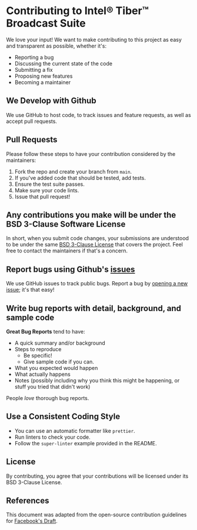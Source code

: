 # Contributing to Intel® Tiber™ Broadcast Suite

We love your input! We want to make contributing to this project as easy and transparent as possible, whether it's:

- Reporting a bug
- Discussing the current state of the code
- Submitting a fix
- Proposing new features
- Becoming a maintainer

## We Develop with Github

We use GitHub to host code, to track issues and feature requests, as well as accept pull requests.

## Pull Requests

Please follow these steps to have your contribution considered by the maintainers:

1. Fork the repo and create your branch from `main`.
2. If you've added code that should be tested, add tests.
3. Ensure the test suite passes.
4. Make sure your code lints.
5. Issue that pull request!

## Any contributions you make will be under the BSD 3-Clause Software License

In short, when you submit code changes, your submissions are understood to be under the same [BSD 3-Clause License](LICENSE) that covers the project. Feel free to contact the maintainers if that's a concern.

## Report bugs using Github's [issues](https://github.com/OpenVisualCloud/Intel-Tiber-Broadcast-Suite/issues)

We use GitHub issues to track public bugs. Report a bug by [opening a new issue](https://github.com/OpenVisualCloud/Intel-Tiber-Broadcast-Suite/issues/new); it's that easy!

## Write bug reports with detail, background, and sample code

**Great Bug Reports** tend to have:

- A quick summary and/or background
- Steps to reproduce
  - Be specific!
  - Give sample code if you can.
- What you expected would happen
- What actually happens
- Notes (possibly including why you think this might be happening, or stuff you tried that didn't work)

People *love* thorough bug reports.

## Use a Consistent Coding Style

* You can use an automatic formatter like `prettier`.
* Run linters to check your code.
* Follow the `super-linter` example provided in the README.

## License

By contributing, you agree that your contributions will be licensed under its BSD 3-Clause License.

## References

This document was adapted from the open-source contribution guidelines for [Facebook's Draft](https://github.com/facebook/draft-js/blob/master/CONTRIBUTING.md).
